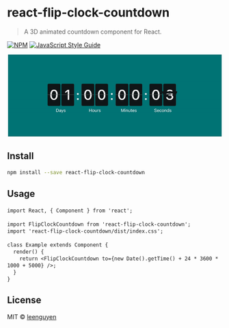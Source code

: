 # react-flip-clock-countdown

> A 3D animated countdown component for React.

[![NPM](https://img.shields.io/npm/v/react-flip-clock-countdown.svg)](https://www.npmjs.com/package/@leenguyen/react-flip-clock-countdown) [![JavaScript Style Guide](https://img.shields.io/badge/code_style-standard-brightgreen.svg)](https://standardjs.com)

<div align="center">
  <img src="./resources/demo.gif" alt="react flip clock countdown demo" width="500" />
</div>

## Install

```bash
npm install --save react-flip-clock-countdown
```

## Usage

```tsx
import React, { Component } from 'react';

import FlipClockCountdown from 'react-flip-clock-countdown';
import 'react-flip-clock-countdown/dist/index.css';

class Example extends Component {
  render() {
    return <FlipClockCountdown to={new Date().getTime() + 24 * 3600 * 1000 + 5000} />;
  }
}
```

## License

MIT © [leenguyen](https://github.com/sLeenguyen)
